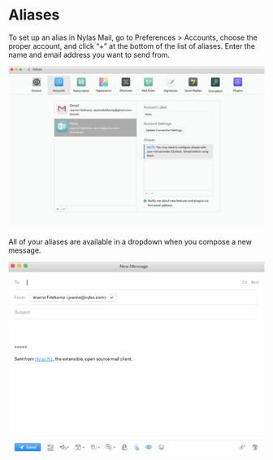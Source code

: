 # Aliases

To set up an alias in Nylas Mail, go to Preferences > Accounts, choose the proper account, and click “+” at the bottom of the list of aliases. Enter the name and email address you want to send from.

![](./208504087-aliases.gif)

All of your aliases are available in a dropdown when you compose a new message.

![](./208504387-aliases_in_dropdown.gif)
